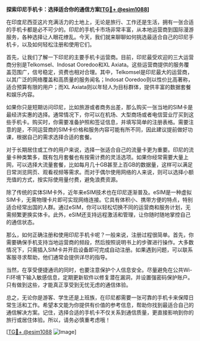 **探索印尼手机卡：选择适合你的通信方案[[TG💪+ @esim1088](https://t.me/s/esim1088)]**

在印度尼西亚这片充满活力的土地上，无论是旅行、工作还是生活，拥有一张合适的手机卡都是必不可少的。印尼的手机卡市场非常丰富，从本地运营商到国际漫游服务，各种选择让人眼花缭乱。今天，我们就来聊聊如何挑选最适合自己的印尼手机卡，以及如何轻松注册和使用它们。

首先，让我们了解一下印尼的主要手机卡运营商。目前，印尼最受欢迎的三大运营商分别是Telkomsel、Indosat Ooredoo和XL Axiata。这些运营商提供的服务覆盖范围广，信号稳定，资费也相对合理。其中，Telkomsel是印尼最大的运营商，以其广泛的网络覆盖和高质量的服务闻名；Indosat Ooredoo则以性价比高著称，适合预算有限的用户；而XL Axiata则以年轻人为目标群体，提供丰富的数据套餐和娱乐内容。

如果你只是短期访问印尼，比如旅游或者商务出差，那么购买一张当地的SIM卡是最经济实惠的选择。通常情况下，你可以在机场、大型商场或者电信营业厅买到这些手机卡。购买时，你需要准备护照和签证信息，并填写简单的注册表格。需要注意的是，不同运营商的SIM卡价格和服务内容可能有所不同，因此建议提前做好功课，根据自己的需求选择合适的套餐。

对于长期居住或工作的用户来说，选择一张适合自己的流量卡更为重要。印尼的流量卡种类繁多，既有包月套餐也有按需计费的灵活选项。如果你经常需要大量上网，可以选择大流量套餐，比如每月几十GB甚至上百GB的数据量，这样可以满足日常浏览网页、观看视频等需求。而对于偶尔使用网络的人来说，则可以选择小额充值的方式，按实际使用量付费，避免浪费资源。

除了传统的实体SIM卡外，近年来eSIM技术也在印尼逐渐普及。eSIM是一种虚拟SIM卡，无需物理卡片即可实现网络连接。它具有体积小、携带方便的特点，特别适合经常出国的人群。通过eSIM，你可以轻松切换不同的运营商和服务计划，无需频繁更换实体卡。此外，eSIM还支持远程激活和管理，让你随时随地掌控自己的通信状态。

那么，如何正确注册和使用印尼手机卡呢？一般来说，注册过程很简单。首先，你需要确保手机支持当地运营商的频段，然后按照说明书上的步骤进行操作。大多数情况下，只需插入SIM卡并开启设备即可完成自动注册。如果遇到问题，可以联系客服寻求帮助，他们通常会提供详尽的指导。

当然，在享受便捷通讯的同时，也要注意保护个人信息安全。尽量避免在公共Wi-Fi环境下输入敏感信息，定期更新软件以修复潜在漏洞，并设置强密码保护账户。只有做到这些，才能真正享受到无忧无虑的通信体验。

总之，无论你是游客、学生还是上班族，在印尼都需要一张可靠的手机卡来保障日常生活和工作。希望本文能为你提供有价值的参考信息，帮助你找到最适合自己的通信解决方案。记住，选择合适的手机卡不仅关系到通信质量，更直接影响到你的旅行或居住体验。所以，请务必慎重考虑哦！

[[TG💪+ @esim1088](https://t.me/s/esim1088) ![Image](https://i.postimg.cc/4NQfJmqS/Snipaste-2025-05-13-00-14-12.png)]